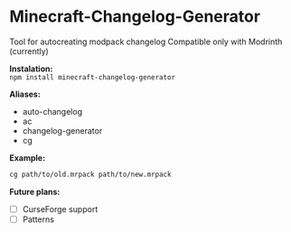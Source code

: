 # Minecraft-Changelog-Generator
Tool for autocreating modpack changelog
Compatible only with Modrinth (currently)

**Instalation:**  
`npm install minecraft-changelog-generator`

**Aliases:**
* auto-changelog
* ac
* changelog-generator
* cg

**Example:**
```bash
cg path/to/old.mrpack path/to/new.mrpack
```

**Future plans:**
* [ ] CurseForge support
* [ ] Patterns